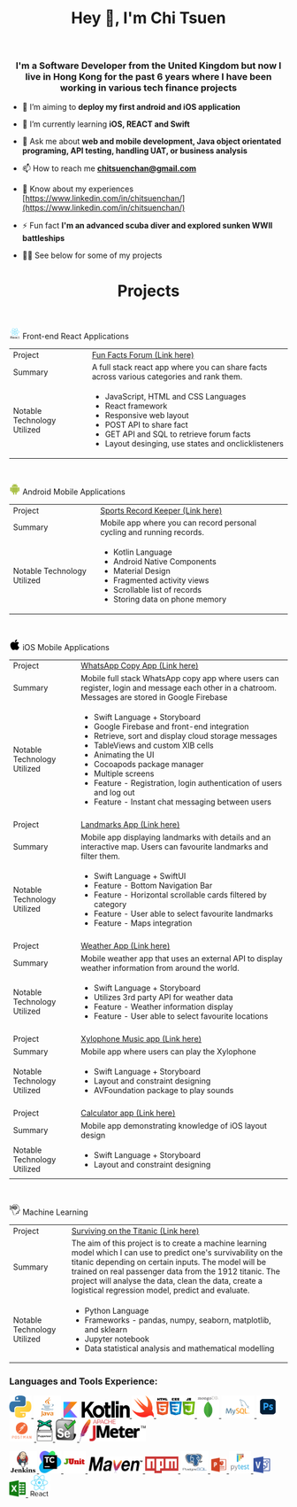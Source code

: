 <h1 align="center">Hey 👋, I'm Chi Tsuen</h1>
<br>
<h3 align="center">I'm a Software Developer from the United Kingdom but now I live in Hong Kong for the past 6 years where I have been working in various tech finance projects </h3>

- 🔭 I’m aiming to **deploy my first android and iOS application**

- 🌱 I’m currently learning **iOS, REACT and Swift**

- 💬 Ask me about **web and mobile development, Java object orientated programing, API testing, handling UAT, or business analysis**

- 📫 How to reach me **chitsuenchan@gmail.com**

- 📄 Know about my experiences [https://www.linkedin.com/in/chitsuenchan/](https://www.linkedin.com/in/chitsuenchan/)

- ⚡ Fun fact **I'm an advanced scuba diver and explored sunken WWII battleships**

- 👨‍💻 See below for some of my projects

<h1 align="center">Projects</h1>
<br>

<img src="https://github.com/chitsuenchan/chitsuenchan/blob/main/Icons/react.png" alt="react" width="20" height="20" /> Front-end React Applications

<table>
  <tbody>
    <tr>
      <td>Project</td>
      <td>
        <a href="https://github.com/chitsuenchan/full-stack-fact-app">Fun Facts Forum (Link here)</a>
      </td>
    </tr>
    <tr>
      <td>Summary</td>
      <td>A full stack react app where you can share facts across various categories and rank them.</td>
    </tr>
    <tr>
      <td>Notable Technology Utilized</td>
      <td>
          <ul>
              <li>JavaScript, HTML and CSS Languages</li>
              <li>React framework</li>
              <li>Responsive web layout</li>
              <li>POST API to share fact</li>
              <li>GET API and SQL to retrieve forum facts</li>
              <li>Layout desinging, use states and onclicklisteners</li>     
          </ul>
      </td>
    </tr>
  </tbody>
</table>
<br>
 
<img src="https://github.com/chitsuenchan/chitsuenchan/blob/main/Icons/android.png" alt="python" width="20" height="20" /> Android Mobile Applications 

<table>
  <tbody>
    <tr>
      <td>Project</td>
      <td>
        <a href="https://github.com/chitsuenchan/Android-Record-Keeper">Sports Record Keeper (Link here)</a>
      </td>
    </tr>
    <tr>
      <td>Summary</td>
      <td>Mobile app where you can record personal cycling and running records.</td>
    </tr>
    <tr>
      <td>Notable Technology Utilized</td>
      <td>
          <ul>
              <li>Kotlin Language</li>
              <li>Android Native Components</li>
              <li>Material Design</li>
              <li>Fragmented activity views</li>
              <li>Scrollable list of records</li>
              <li>Storing data on phone memory</li>            
          </ul>
      </td>
    </tr>
  </tbody>
</table>
<br>

<img src="https://github.com/chitsuenchan/chitsuenchan/blob/main/Icons/apple-logo.png" alt="python" width="20" height="20" /> iOS Mobile Applications 

<table>
  <tbody>
    <tr>
      <td>Project</td>
      <td>
        <a href="https://github.com/chitsuenchan/swiftUI-landmarks-project">WhatsApp Copy App (Link here)</a>
      </td>
    </tr>
    <tr>
      <td>Summary</td>
      <td>Mobile full stack WhatsApp copy app where users can register, login and message each other in a chatroom. Messages are stored in Google Firebase</td>
    </tr>
    <tr>
      <td>Notable Technology Utilized</td>
      <td>
        <ul>
          <li>Swift Language + Storyboard</li>
          <li>Google Firebase and front-end integration</li>
          <li>Retrieve, sort and display cloud storage messages</li>
          <li>TableViews and custom XIB cells</li>
          <li>Animating the UI</li>
          <li>Cocoapods package manager</li>
          <li>Multiple screens</li>
          <li>Feature - Registration, login authentication of users and log out</li>
          <li>Feature - Instant chat messaging between users</li>
        </ul>
      </td>
    </tr>
    <tr>
      <td></td>
      <td></td>
    </tr>
    <tr>
      <td>Project</td>
      <td>
        <a href="https://github.com/chitsuenchan/swiftUI-landmarks-project">Landmarks App (Link here)</a>
      </td>
    </tr>
    <tr>
      <td>Summary</td>
      <td>Mobile app displaying landmarks with details and an interactive map. Users can favourite landmarks and filter them.</td>
    </tr>
    <tr>
      <td>Notable Technology Utilized</td>
      <td>
        <ul>
          <li>Swift Language + SwiftUI</li>
          <li>Feature - Bottom Navigation Bar</li>
          <li>Feature - Horizontal scrollable cards filtered by category</li>
          <li>Feature - User able to select favourite landmarks</li>
          <li>Feature - Maps integration</li>
        </ul>
      </td>
    </tr>
    <tr>
      <td></td>
      <td></td>
    </tr>
    <tr>
      <td>Project</td>
      <td>
        <a href="https://github.com/chitsuenchan/swiftUI-landmarks-project">Weather App (Link here)</a>
      </td>
    </tr>
    <tr>
      <td>Summary</td>
      <td>Mobile weather app that uses an external API to display weather information from around the world.</td>
    </tr>
    <tr>
      <td>Notable Technology Utilized</td>
      <td>
        <ul>
          <li>Swift Language + Storyboard</li>
          <li>Utilizes 3rd party API for weather data</li>
          <li>Feature - Weather information display</li>
          <li>Feature - User able to select favourite locations</li>
        </ul>
      </td>
    </tr>
    <tr>
      <td></td>
      <td></td>
    </tr>
    <tr>
      <td>Project</td>
      <td>
        <a href="https://github.com/chitsuenchan/swiftUI-landmarks-project">Xylophone Music app (Link here)</a>
      </td>
    </tr>
    <tr>
      <td>Summary</td>
      <td>Mobile app where users can play the Xylophone</td>
    </tr>
    <tr>
      <td>Notable Technology Utilized</td>
      <td>
        <ul>
          <li>Swift Language + Storyboard</li>
          <li>Layout and constraint designing</li>
          <li>AVFoundation package to play sounds</li>
        </ul>
      </td>
    </tr>
    <tr>
      <td></td>
      <td></td>
    </tr>
    <tr>
      <td>Project</td>
      <td>
        <a href="https://github.com/chitsuenchan/swiftUI-landmarks-project">Calculator app (Link here)</a>
      </td>
    </tr>
    <tr>
      <td>Summary</td>
      <td>Mobile app demonstrating knowledge of iOS layout design</td>
    </tr>
    <tr>
      <td>Notable Technology Utilized</td>
      <td>
        <ul>
          <li>Swift Language + Storyboard</li>
          <li>Layout and constraint designing</li>
        </ul>
      </td>
    </tr>
  </tbody>
</table>
<br>

<img src="https://github.com/chitsuenchan/chitsuenchan/blob/main/Icons/machine-learning2.png" alt="machine-learning" width="20" height="20" /> Machine Learning 

<table>
  <tbody>
    <tr>
      <td>Project</td>
      <td>
        <a href="https://github.com/chitsuenchan/machine-learning-titanic-survival">Surviving on the Titanic (Link here)</a>
      </td>
    </tr>
    <tr>
      <td>Summary</td>
      <td>The aim of this project is to create a machine learning model which I can use to predict one's survivability on the titanic depending on certain inputs. The model will be trained on real passenger data from the 1912 titanic. The project will analyse the data, clean the data, create a logistical regression model, predict and evaluate.</td>
    </tr>
    <tr>
      <td>Notable Technology Utilized</td>
      <td>
          <ul>
              <li>Python Language</li>
              <li>Frameworks - pandas, numpy, seaborn, matplotlib, and sklearn</li>
              <li>Jupyter notebook</li>
              <li>Data statistical analysis and mathematical modelling</li> 
          </ul>
      </td>
    </tr>
  </tbody>
</table>




<h3 align="left">Languages and Tools Experience:</h3>
<p align="left">
  
  <a href="https://www.python.org" target="_blank">
    <img src="https://github.com/chitsuenchan/chitsuenchan/blob/main/Icons/python.png" alt="python" width="40" height="40" />
  </a>
  
  <a href="https://www.java.com" target="_blank">
    <img src="https://github.com/chitsuenchan/chitsuenchan/blob/main/Icons/java.png" alt="java" width="50" height="40" />
  </a>
  
  <a href="https://kotlinlang.org/" target="_blank">
    <img src="https://github.com/chitsuenchan/chitsuenchan/blob/main/Icons/kotlin.png" alt="kotlin" width="120" height="30" />
  </a>
  
  <a href="https://www.swift.org/" target="_blank">
    <img src="https://github.com/chitsuenchan/chitsuenchan/blob/main/Icons/swift.png" alt="swift" width="40" height="40" />
  </a>

  <a href="https://developer.mozilla.org/en-US/docs/Web/JavaScript" target="_blank">
    <img src="https://github.com/chitsuenchan/chitsuenchan/blob/main/Icons/html-css-js.png" alt="javascript" width="70" height="40" />
  </a>
  
  <a href="https://www.mongodb.com/" target="_blank">
    <img src="https://github.com/chitsuenchan/chitsuenchan/blob/main/Icons/mongodb.png" alt="mongodb" width="40" height="40" />
  </a>
  <a href="https://www.mysql.com/" target="_blank">
    <img src="https://github.com/chitsuenchan/chitsuenchan/blob/main/Icons/mysql.png" alt="mysql" width="60" height="40" />
  </a>
  
  <a href="https://www.photoshop.com/en" target="_blank">
    <img src="https://github.com/chitsuenchan/chitsuenchan/blob/main/Icons/photoshop.png" alt="photoshop" width="40" height="40" />
  </a>
  
  <a href="https://postman.com" target="_blank">
    <img src="https://github.com/chitsuenchan/chitsuenchan/blob/main/Icons/postman.png" alt="postman" width="45" height="40" />
  </a>
  
  <a href="https://github.com/puppeteer/puppeteer" target="_blank">
    <img src="https://github.com/chitsuenchan/chitsuenchan/blob/main/Icons/puppeteer.png" alt="puppeteer" width="30" height="40" />
  </a>

  <a href="https://www.selenium.dev" target="_blank">
    <img src="https://github.com/chitsuenchan/chitsuenchan/blob/main/Icons/selenium.png" alt="selenium" width="40" height="40" />
  </a>

  <a href="https://jmeter.apache.org" target="_blank">
    <img src="https://github.com/chitsuenchan/chitsuenchan/blob/main/Icons/jmeter.png" alt="java" width="120" height="40" />
  </a>

  </p>
  
  <p align="left">

  <a href="https://www.jenkins.io/" target="_blank">
    <img src="https://github.com/chitsuenchan/chitsuenchan/blob/main/Icons/jenkins.png" alt="java" width="50" height="40" />
  </a>
  
  <a href="https://www.jetbrains.com/teamcity/" target="_blank">
    <img src="https://github.com/chitsuenchan/chitsuenchan/blob/main/Icons/teamcity.png" alt="java" width="40" height="40" />
  </a>
  
  <a href="https://junit.org/junit5/" target="_blank">
    <img src="https://github.com/chitsuenchan/chitsuenchan/blob/main/Icons/junit.png" alt="junit" width="40" height="40" />
  </a>
  
  <a href="https://maven.apache.org/" target="_blank">
    <img src="https://github.com/chitsuenchan/chitsuenchan/blob/main/Icons/maven.png" alt="maven" width="100" height="30" />
  </a>
  
  <a href="https://www.npmjs.com/" target="_blank">
    <img src="https://github.com/chitsuenchan/chitsuenchan/blob/main/Icons/npm.png" alt="npm" width="60" height="30" />
  </a>
  
  <a href="https://www.postgresql.org/" target="_blank">
    <img src="https://github.com/chitsuenchan/chitsuenchan/blob/main/Icons/postgres.png" alt="postgres" width="50" height="40" />
  </a>
  
  <a href="https://www.microsoft.com/en-sg/microsoft-365/powerpoint?ms.officeurl=powerpoint&rtc=1" target="_blank">
    <img src="https://github.com/chitsuenchan/chitsuenchan/blob/main/Icons/powerpoint.png" alt="powerpoint" width="30" height="30" />
  </a>

  <a href="https://docs.pytest.org/en/7.3.x/" target="_blank">
    <img src="https://github.com/chitsuenchan/chitsuenchan/blob/main/Icons/pytest.png" alt="pytest" width="40" height="40" />
  </a>
  
  <a href="https://www.microsoft.com/en-gb/microsoft-365/visio/flowchart-software" target="_blank">
    <img src="https://github.com/chitsuenchan/chitsuenchan/blob/main/Icons/visio.png" alt="visio" width="30" height="30" />
  </a>
  
  <a href="https://www.microsoft.com" target="_blank">
    <img src="https://github.com/chitsuenchan/chitsuenchan/blob/main/Icons/excel.png" alt="excel" width="30" height="30" />
  </a>

  <a href="https://react.dev/" target="_blank">
    <img src="https://github.com/chitsuenchan/chitsuenchan/blob/main/Icons/react.png" alt="react" width="40" height="40" />
  </a>
</p>


